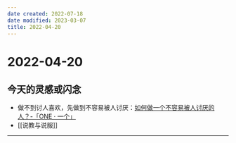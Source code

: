 ```yaml
---
date created: 2022-07-18
date modified: 2023-03-07
title: 2022-04-20
---
```


# 2022-04-20

## 今天的灵感或闪念

- 做不到讨人喜欢，先做到不容易被人讨厌：[如何做一个不容易被人讨厌的人？-「ONE · 一个」](http://wufazhuce.com/question/3378)
- [[说教与说服]]
---
